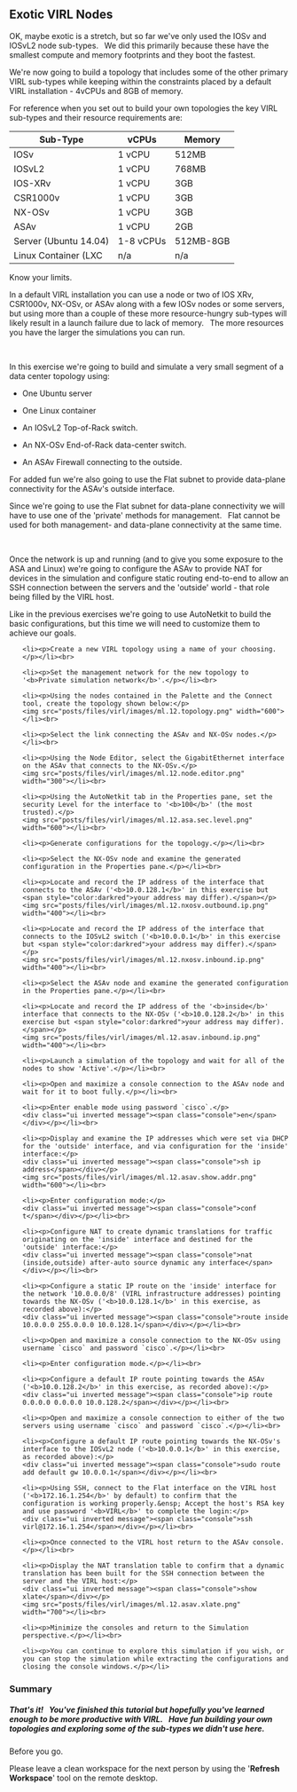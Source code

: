 <html>

<head>
<meta charset="utf-8">
<title>Exotic VIRL Nodes</title>
</head>

<body>

  <h2>Exotic VIRL Nodes</h2>

  <p>OK, maybe exotic is a stretch, but so far we've only used the IOSv and IOSvL2 node sub-types.&ensp; We did this primarily because these have the smallest compute and memory footprints and they boot the fastest.</p>

  <p>We're now going to build a topology that includes some of the other primary VIRL sub-types while keeping within the constraints placed by a default VIRL installation - 4vCPUs and 8GB of memory.</p>

  <p>For reference when you set out to build your own topologies the key VIRL sub-types and their resource requirements are:</p>

  <table class="ui striped table">
    <thead>
      <tr><th class="two wide">Sub-Type</th>
      <th class="two wide">vCPUs</th>
      <th class="two wide">Memory</th>
    </tr></thead>
    <tbody>
      <tr>
        <td>IOSv</td>
        <td>1 vCPU</td>
        <td>512MB</td>
      </tr>
      <tr>
        <td>IOSvL2</td>
        <td>1 vCPU</td>
        <td>768MB</td>
      </tr>
      <tr>
        <td>IOS-XRv</td>
        <td>1 vCPU</td>
        <td>3GB</td>
      </tr>
      <tr>
        <td>CSR1000v</td>
        <td>1 vCPU</td>
        <td>3GB</td>
      </tr>
      <tr>
        <td>NX-OSv</td>
        <td>1 vCPU</td>
        <td>3GB</td>
      </tr>
      <tr>
        <td>ASAv</td>
        <td>1 vCPU</td>
        <td>2GB</td>
      </tr>
      <tr>
        <td>Server (Ubuntu 14.04)</td>
        <td>1-8 vCPUs</td>
        <td>512MB-8GB</td>
      </tr>
      <tr>
        <td>Linux Container (LXC</td>
        <td>n/a</td>
        <td>n/a</td>
      </tr>
    </tbody>
  </table></li>

  <div class="ui icon message">
    <i class="dashboard icon"></i>
    <div class="content">
      <div class="header">
       Know your limits.
      </div>
      <p>In a default VIRL installation you can use a node or two of IOS XRv, CSR1000v, NX-OSv, or ASAv along with a few IOSv nodes or some servers, but using more than a couple of these more resource-hungry sub-types will likely result in a launch failure due to lack of memory.&ensp; The more resources you have the larger the simulations you can run.</p>
    </div>
  </div></li><br>

  <p>In this exercise we're going to build and simulate a very small segment of a data center topology using:</p>

  <ul>
    <li><p>One Ubuntu server</p></li>
    <li><p>One Linux container</p></li>
    <li><p>An IOSvL2 Top-of-Rack switch.</p></li>
    <li><p>An NX-OSv End-of-Rack data-center switch.</p></li>
    <li><p>An ASAv Firewall connecting to the outside.</p></li>
  </ul>

  <p>For added fun we're also going to use the Flat subnet to provide data-plane connectivity for the ASAv's outside interface.</p>

  <div class="ui red icon message">
    <i class="warning circle icon"></i>
    <div class="content">
      <p>Since we're going to use the Flat subnet for data-plane connectivity we will have to use one of the 'private' methods for management.&ensp; Flat cannot be used for both management- and data-plane connectivity at the same time.</p>
    </div>
  </div></li><br>

  <p>Once the network is up and running (and to give you some exposure to the ASA and Linux) we're going to configure the ASAv to provide NAT for devices in the simulation and configure static routing end-to-end to allow an SSH connection between the servers and the 'outside' world - that role being filled by the VIRL host.</p>

  <p>Like in the previous exercises we're going to use AutoNetkit to build the basic configurations, but this time we will need to customize them to achieve our goals.</p>

  <ol>

    <li><p>Create a new VIRL topology using a name of your choosing.</p></li><br>

    <li><p>Set the management network for the new topology to '<b>Private simulation network</b>'.</p></li><br>

    <li><p>Using the nodes contained in the Palette and the Connect tool, create the topology shown below:</p>
    <img src="posts/files/virl/images/ml.12.topology.png" width="600"></li><br> 

    <li><p>Select the link connecting the ASAv and NX-OSv nodes.</p></li><br>

    <li><p>Using the Node Editor, select the GigabitEthernet interface on the ASAv that connects to the NX-OSv.</p>
    <img src="posts/files/virl/images/ml.12.node.editor.png" width="300"></li><br>

    <li><p>Using the AutoNetkit tab in the Properties pane, set the security Level for the interface to '<b>100</b>' (the most trusted).</p>
    <img src="posts/files/virl/images/ml.12.asa.sec.level.png" width="600"></li><br>

    <li><p>Generate configurations for the topology.</p></li><br>

    <li><p>Select the NX-OSv node and examine the generated configuration in the Properties pane.</p></li><br>

    <li><p>Locate and record the IP address of the interface that connects to the ASAv ('<b>10.0.128.1</b>' in this exercise but <span style="color:darkred">your address may differ).</span></p>
    <img src="posts/files/virl/images/ml.12.nxosv.outbound.ip.png" width="400"></li><br>

    <li><p>Locate and record the IP address of the interface that connects to the IOSvL2 switch ('<b>10.0.0.1</b>' in this exercise but <span style="color:darkred">your address may differ).</span></p>
    <img src="posts/files/virl/images/ml.12.nxosv.inbound.ip.png" width="400"></li><br>

    <li><p>Select the ASAv node and examine the generated configuration in the Properties pane.</p></li><br>

    <li><p>Locate and record the IP address of the '<b>inside</b>' interface that connects to the NX-OSv ('<b>10.0.128.2</b>' in this exercise but <span style="color:darkred">your address may differ).</span></p>
    <img src="posts/files/virl/images/ml.12.asav.inbound.ip.png" width="400"></li><br>

    <li><p>Launch a simulation of the topology and wait for all of the nodes to show 'Active'.</p></li><br>

    <li><p>Open and maximize a console connection to the ASAv node and wait for it to boot fully.</p></li><br>

    <li><p>Enter enable mode using password `cisco`.</p>
    <div class="ui inverted message"><span class="console">en</span></div></p></li><br>

    <li><p>Display and examine the IP addresses which were set via DHCP for the 'outside' interface, and via configuration for the 'inside' interface:</p>
    <div class="ui inverted message"><span class="console">sh ip address</span></div></p>
    <img src="posts/files/virl/images/ml.12.asav.show.addr.png" width="600"></li><br>

    <li><p>Enter configuration mode:</p>
    <div class="ui inverted message"><span class="console">conf t</span></div></p></li><br>

    <li><p>Configure NAT to create dynamic translations for traffic originating on the 'inside' interface and destined for the 'outside' interface:</p>
    <div class="ui inverted message"><span class="console">nat (inside,outside) after-auto source dynamic any interface</span></div></p></li><br>

    <li><p>Configure a static IP route on the 'inside' interface for the network '10.0.0.0/8' (VIRL infrastructure addresses) pointing towards the NX-OSv ('<b>10.0.128.1</b>' in this exercise, as recorded above):</p>
    <div class="ui inverted message"><span class="console">route inside 10.0.0.0 255.0.0.0 10.0.128.1</span></div></p></li><br>

    <li><p>Open and maximize a console connection to the NX-OSv using username `cisco` and password `cisco`.</p></li><br>

    <li><p>Enter configuration mode.</p></li><br>

    <li><p>Configure a default IP route pointing towards the ASAv ('<b>10.0.128.2</b>' in this exercise, as recorded above):</p>
    <div class="ui inverted message"><span class="console">ip route 0.0.0.0 0.0.0.0 10.0.128.2</span></div></p></li><br>

    <li><p>Open and maximize a console connection to either of the two servers using username `cisco` and password `cisco`.</p></li><br>

    <li><p>Configure a default IP route pointing towards the NX-OSv's interface to the IOSvL2 node ('<b>10.0.0.1</b>' in this exercise, as recorded above):</p>
    <div class="ui inverted message"><span class="console">sudo route add default gw 10.0.0.1</span></div></p></li><br>

    <li><p>Using SSH, connect to the Flat interface on the VIRL host ('<b>172.16.1.254</b>' by default) to confirm that the configuration is working properly.&ensp; Accept the host's RSA key and use password '<b>VIRL</b>' to complete the login:</p>
    <div class="ui inverted message"><span class="console">ssh virl@172.16.1.254</span></div></p></li><br>

    <li><p>Once connected to the VIRL host return to the ASAv console.</p></li><br>

    <li><p>Display the NAT translation table to confirm that a dynamic translation has been built for the SSH connection between the server and the VIRL host:</p>
    <div class="ui inverted message"><span class="console">show xlate</span></div></p>
    <img src="posts/files/virl/images/ml.12.asav.xlate.png" width="700"></li><br>

    <li><p>Minimize the consoles and return to the Simulation perspective.</p></li><br>

    <li><p>You can continue to explore this simulation if you wish, or you can stop the simulation while extracting the configurations and closing the console windows.</p></li>

  </ol>

  <h3>Summary</h3>

  <h5>That's it!&ensp; You've finished this tutorial but hopefully you've learned enough to be more productive with VIRL.&ensp; Have fun building your own topologies and exploring some of the sub-types we didn't use here.</h5>


  <div class="ui icon message">
    <i class="refresh icon"></i>
    <div class="content">
      <div class="header">
        Before you go.
      </div>
      <p>Please leave a clean workspace for the next person by using the '<b>Refresh Workspace</b>' tool on the remote desktop.</p>
    </div>
  </div>

</body>
</html>
